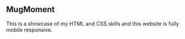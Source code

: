 ## MugMoment

This is a showcase of my HTML and CSS skills and this website is fully mobile responsive. 

